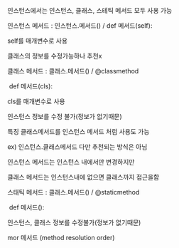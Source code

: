 인스턴스에서는 인스턴스, 클래스, 스테틱 메서드 모두 사용 가능



인스턴스 메서드 :  인스턴스.메서드() / def 메서드(self):

self를 매개변수로 사용

클래스의 정보를 수정가능하나 추천x



클래스 메서드  :  클래스.메서드()  / 	@classmethod

​																 def 메서드(cls):

cls를 매개변수로 사용

인스턴스 정보를 수정 불가(정보가 없기때문)



특징 클래스메서드를 인스턴스 메서드 처럼 사용도 가능

ex) 인스턴스.클래스메서드 다만 추천되는 방식은 아님

인스턴스 메서드는 인스턴스 내에서만 변경하지만 

클래스 메서드는 인스턴스내에 없으면 클래스까지 접근을함





스태틱 메서드 : 클래스.메서드()  /  		@staticmethod

​																	def 메서드():

인스턴스, 클래스 정보를 수정불가(정보가 없기때문)



mor 메서드 (method resolution order)





